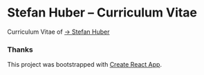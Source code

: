 # Stefan Huber – Curriculum Vitae
Curriculum Vitae of [→ Stefan Huber](https://signalwerk.github.io)

### Thanks
This project was bootstrapped with [Create React App](https://github.com/facebook/create-react-app).

